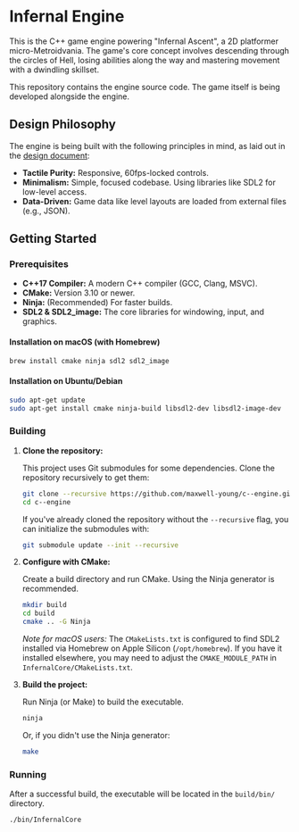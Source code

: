 # Infernal Engine

This is the C++ game engine powering "Infernal Ascent", a 2D platformer micro-Metroidvania. The game's core concept involves descending through the circles of Hell, losing abilities along the way and mastering movement with a dwindling skillset.

This repository contains the engine source code. The game itself is being developed alongside the engine.

## Design Philosophy

The engine is being built with the following principles in mind, as laid out in the [design document](docs/INFERNAL_ASCENT_DESIGN.md):

- **Tactile Purity:** Responsive, 60fps-locked controls.
- **Minimalism:** Simple, focused codebase. Using libraries like SDL2 for low-level access.
- **Data-Driven:** Game data like level layouts are loaded from external files (e.g., JSON).

## Getting Started

### Prerequisites

- **C++17 Compiler:** A modern C++ compiler (GCC, Clang, MSVC).
- **CMake:** Version 3.10 or newer.
- **Ninja:** (Recommended) For faster builds.
- **SDL2 & SDL2_image:** The core libraries for windowing, input, and graphics.

#### Installation on macOS (with Homebrew)

```bash
brew install cmake ninja sdl2 sdl2_image
```

#### Installation on Ubuntu/Debian

```bash
sudo apt-get update
sudo apt-get install cmake ninja-build libsdl2-dev libsdl2-image-dev
```

### Building

1.  **Clone the repository:**

    This project uses Git submodules for some dependencies. Clone the repository recursively to get them:

    ```bash
    git clone --recursive https://github.com/maxwell-young/c--engine.git
    cd c--engine
    ```

    If you've already cloned the repository without the `--recursive` flag, you can initialize the submodules with:

    ```bash
    git submodule update --init --recursive
    ```

2.  **Configure with CMake:**

    Create a build directory and run CMake. Using the Ninja generator is recommended.

    ```bash
    mkdir build
    cd build
    cmake .. -G Ninja
    ```

    _Note for macOS users:_ The `CMakeLists.txt` is configured to find SDL2 installed via Homebrew on Apple Silicon (`/opt/homebrew`). If you have it installed elsewhere, you may need to adjust the `CMAKE_MODULE_PATH` in `InfernalCore/CMakeLists.txt`.

3.  **Build the project:**

    Run Ninja (or Make) to build the executable.

    ```bash
    ninja
    ```

    Or, if you didn't use the Ninja generator:

    ```bash
    make
    ```

### Running

After a successful build, the executable will be located in the `build/bin/` directory.

```bash
./bin/InfernalCore
```
